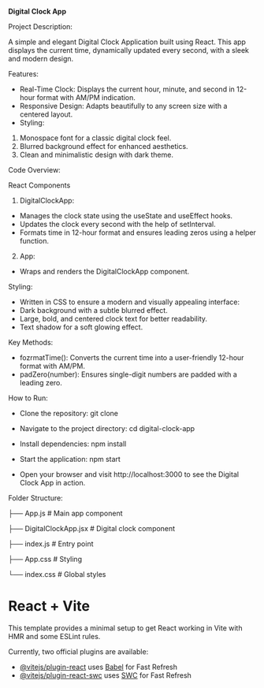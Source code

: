 **Digital Clock App**

Project Description:

A simple and elegant Digital Clock Application built using React. This app displays the current time, dynamically updated every second, with a sleek and modern design.

Features:

* Real-Time Clock: Displays the current hour, minute, and second in 12-hour format with AM/PM indication.
* Responsive Design: Adapts beautifully to any screen size with a centered layout.
* Styling:
1. Monospace font for a classic digital clock feel.
2. Blurred background effect for enhanced aesthetics.
3. Clean and minimalistic design with dark theme.

Code Overview:

React Components

1. DigitalClockApp:

* Manages the clock state using the useState and useEffect hooks.
* Updates the clock every second with the help of setInterval.
* Formats time in 12-hour format and ensures leading zeros using a helper function.
2. App:
  
* Wraps and renders the DigitalClockApp component.

Styling:

* Written in CSS to ensure a modern and visually appealing interface:
* Dark background with a subtle blurred effect.
* Large, bold, and centered clock text for better readability.
* Text shadow for a soft glowing effect.

Key Methods:

* fozrmatTime(): Converts the current time into a user-friendly 12-hour format with AM/PM.
* padZero(number): Ensures single-digit numbers are padded with a leading zero.

How to Run:

* Clone the repository: git clone <repository-url>

* Navigate to the project directory: cd digital-clock-app

* Install dependencies: npm install

* Start the application: npm start

* Open your browser and visit http://localhost:3000 to see the Digital Clock App in action.

Folder Structure:

├── App.js               # Main app component

├── DigitalClockApp.jsx  # Digital clock component

├── index.js             # Entry point

├── App.css              # Styling

└── index.css            # Global styles

# React + Vite

This template provides a minimal setup to get React working in Vite with HMR and some ESLint rules.

Currently, two official plugins are available:

- [@vitejs/plugin-react](https://github.com/vitejs/vite-plugin-react/blob/main/packages/plugin-react/README.md) uses [Babel](https://babeljs.io/) for Fast Refresh
- [@vitejs/plugin-react-swc](https://github.com/vitejs/vite-plugin-react-swc) uses [SWC](https://swc.rs/) for Fast Refresh

